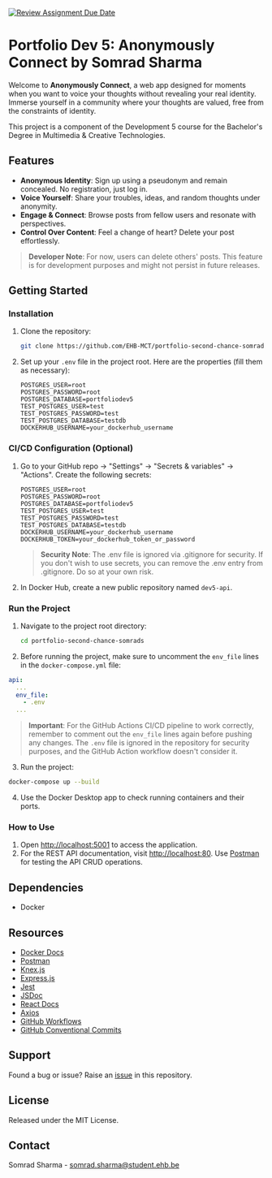 [![Review Assignment Due Date](https://classroom.github.com/assets/deadline-readme-button-24ddc0f5d75046c5622901739e7c5dd533143b0c8e959d652212380cedb1ea36.svg)](https://classroom.github.com/a/DhYPBlwE)

# Portfolio Dev 5: Anonymously Connect by Somrad Sharma

Welcome to **Anonymously Connect**, a web app designed for moments when you want to voice your thoughts without revealing your real identity. Immerse yourself in a community where your thoughts are valued, free from the constraints of identity.

This project is a component of the Development 5 course for the Bachelor's Degree in Multimedia & Creative Technologies.

## Features

- **Anonymous Identity**: Sign up using a pseudonym and remain concealed. No registration, just log in.
- **Voice Yourself**: Share your troubles, ideas, and random thoughts under anonymity.
- **Engage & Connect**: Browse posts from fellow users and resonate with perspectives.
- **Control Over Content**: Feel a change of heart? Delete your post effortlessly.

> **Developer Note**: For now, users can delete others' posts. This feature is for development purposes and might not persist in future releases.

## Getting Started

### Installation

1. Clone the repository:
   ```bash
   git clone https://github.com/EHB-MCT/portfolio-second-chance-somrads.git
   ```
2. Set up your `.env` file in the project root. Here are the properties (fill them as necessary):
   ```env
   POSTGRES_USER=root
   POSTGRES_PASSWORD=root
   POSTGRES_DATABASE=portfoliodev5
   TEST_POSTGRES_USER=test
   TEST_POSTGRES_PASSWORD=test
   TEST_POSTGRES_DATABASE=testdb
   DOCKERHUB_USERNAME=your_dockerhub_username
   ```

### CI/CD Configuration (Optional)

1. Go to your GitHub repo -> "Settings" -> "Secrets & variables" -> "Actions". Create the following secrets:

   ```env
   POSTGRES_USER=root
   POSTGRES_PASSWORD=root
   POSTGRES_DATABASE=portfoliodev5
   TEST_POSTGRES_USER=test
   TEST_POSTGRES_PASSWORD=test
   TEST_POSTGRES_DATABASE=testdb
   DOCKERHUB_USERNAME=your_dockerhub_username
   DOCKERHUB_TOKEN=your_dockerhub_token_or_password
   ```

   > **Security Note**: The .env file is ignored via .gitignore for security. If you don't wish to use secrets, you can remove the .env entry from .gitignore. Do so at your own risk.

2. In Docker Hub, create a new public repository named `dev5-api`.

### Run the Project

1. Navigate to the project root directory:
   ```bash
   cd portfolio-second-chance-somrads
   ```
2. Before running the project, make sure to uncomment the `env_file` lines in the `docker-compose.yml` file:

```yaml
api:
  ...
  env_file:
    - .env
  ...
```

> **Important**: For the GitHub Actions CI/CD pipeline to work correctly, remember to comment out the `env_file` lines again before pushing any changes. The `.env` file is ignored in the repository for security purposes, and the GitHub Action workflow doesn't consider it.

3. Run the project:

```bash
docker-compose up --build
```

4. Use the Docker Desktop app to check running containers and their ports.

### How to Use

1. Open [http://localhost:5001](http://localhost:5001) to access the application.
2. For the REST API documentation, visit [http://localhost:80](http://localhost:80). Use [Postman](https://www.postman.com/) for testing the API CRUD operations.

## Dependencies

- Docker

## Resources

- [Docker Docs](https://docs.docker.com/)
- [Postman](https://www.postman.com/)
- [Knex.js](http://knexjs.org/)
- [Express.js](https://expressjs.com/)
- [Jest](https://jestjs.io/en/)
- [JSDoc](https://jsdoc.app)
- [React Docs](https://legacy.reactjs.org/docs/getting-started.html)
- [Axios](https://axios-http.com/docs/intro)
- [GitHub Workflows](https://docs.github.com/en/actions/using-workflows/about-workflows)
- [GitHub Conventional Commits ](https://www.conventionalcommits.org/en/v1.0.0/)

## Support

Found a bug or issue? Raise an [issue](https://github.com/EHB-MCT/portfolio-second-chance-somrads/issues) in this repository.

## License

Released under the MIT License.

## Contact

Somrad Sharma - [somrad.sharma@student.ehb.be](mailto:somrad.sharma@student.ehb.be)
